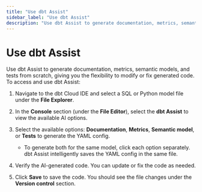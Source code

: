 ```yaml
--- 
title: "Use dbt Assist" 
sidebar_label: "Use dbt Assist" 
description: "Use dbt Assist to generate documentation, metrics, semantic models, and tests from scratch, giving you the flexibility to modify or fix generated code." 
---
```


# Use dbt Assist <Lifecycle status='beta'/> 

Use dbt Assist to generate documentation, metrics, semantic models, and tests from scratch, giving you the flexibility to modify or fix generated code. To access and use dbt Assist:

1. Navigate to the dbt Cloud IDE and select a SQL or Python model file under the **File Explorer**.

2. In the **Console** section (under the **File Editor**), select the **dbt Assist** to view the available AI options.

3. Select the available options: **Documentation**, **Metrics**, **Semantic model**, or **Tests** to generate the YAML config.
   - To generate both for the same model, click each option separately. dbt Assist intelligently saves the YAML config in the same file.

4. Verify the AI-generated code. You can update or fix the code as needed.

5. Click **Save** to save the code. You should see the file changes under the **Version control** section.

<Lightbox src="/img/docs/dbt-cloud/cloud-ide/dbt-assist-doc.gif" width="100%" title="Use dbt Assist, a powerful AI feature, to automatically generate tests and documentation in the dbt Cloud IDE." />
